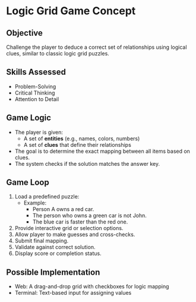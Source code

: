 # Logic Grid Game Concept

## Objective
Challenge the player to deduce a correct set of relationships using logical clues, similar to classic logic grid puzzles.

## Skills Assessed
- Problem-Solving
- Critical Thinking
- Attention to Detail

## Game Logic
- The player is given:
  - A set of **entities** (e.g., names, colors, numbers)
  - A set of **clues** that define their relationships
- The goal is to determine the exact mapping between all items based on clues.
- The system checks if the solution matches the answer key.

## Game Loop
1. Load a predefined puzzle:
   - Example:
     - Person A owns a red car.
     - The person who owns a green car is not John.
     - The blue car is faster than the red one.
2. Provide interactive grid or selection options.
3. Allow player to make guesses and cross-checks.
4. Submit final mapping.
5. Validate against correct solution.
6. Display score or completion status.

## Possible Implementation
- Web: A drag-and-drop grid with checkboxes for logic mapping
- Terminal: Text-based input for assigning values
